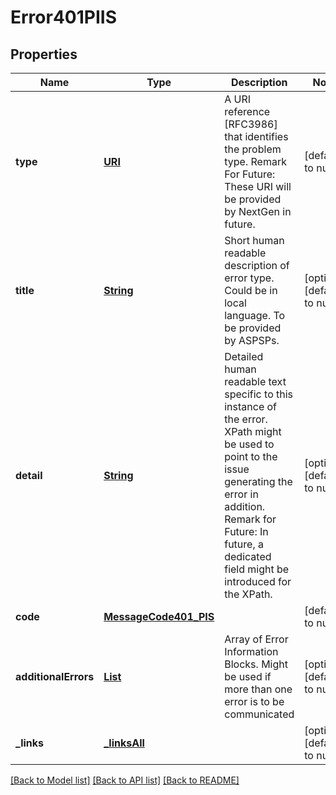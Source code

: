 # Error401PIIS
## Properties

Name | Type | Description | Notes
------------ | ------------- | ------------- | -------------
**type** | [**URI**](URI.md) | A URI reference [RFC3986] that identifies the problem type. Remark For Future: These URI will be provided by NextGen in future.  | [default to null]
**title** | [**String**](string.md) | Short human readable description of error type. Could be in local language. To be provided by ASPSPs.  | [optional] [default to null]
**detail** | [**String**](string.md) | Detailed human readable text specific to this instance of the error. XPath might be used to point to the issue generating the error in addition. Remark for Future: In future, a dedicated field might be introduced for the XPath.  | [optional] [default to null]
**code** | [**MessageCode401_PIS**](MessageCode401_PIS.md) |  | [default to null]
**additionalErrors** | [**List**](Error401_PIIS_additionalErrors.md) | Array of Error Information Blocks.  Might be used if more than one error is to be communicated  | [optional] [default to null]
**\_links** | [**_linksAll**](_linksAll.md) |  | [optional] [default to null]

[[Back to Model list]](../README.md#documentation-for-models) [[Back to API list]](../README.md#documentation-for-api-endpoints) [[Back to README]](../README.md)

